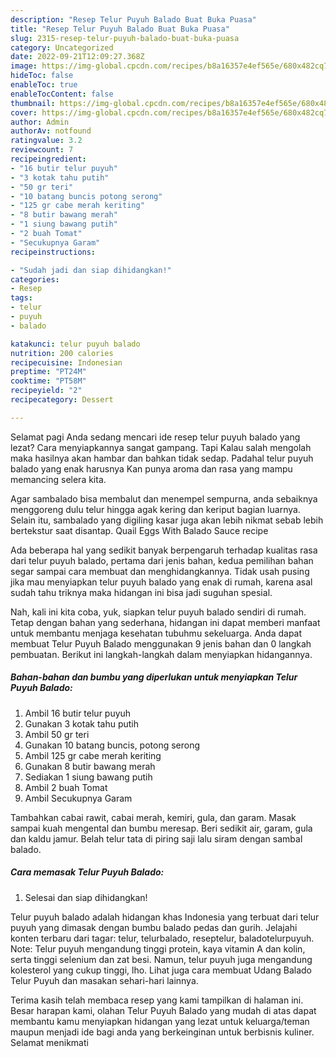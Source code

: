 ```yaml
---
description: "Resep Telur Puyuh Balado Buat Buka Puasa"
title: "Resep Telur Puyuh Balado Buat Buka Puasa"
slug: 2315-resep-telur-puyuh-balado-buat-buka-puasa
category: Uncategorized
date: 2022-09-21T12:09:27.368Z
image: https://img-global.cpcdn.com/recipes/b8a16357e4ef565e/680x482cq70/telur-puyuh-balado-foto-resep-utama.jpg
hideToc: false
enableToc: true
enableTocContent: false
thumbnail: https://img-global.cpcdn.com/recipes/b8a16357e4ef565e/680x482cq70/telur-puyuh-balado-foto-resep-utama.jpg
cover: https://img-global.cpcdn.com/recipes/b8a16357e4ef565e/680x482cq70/telur-puyuh-balado-foto-resep-utama.jpg
author: Admin
authorAv: notfound
ratingvalue: 3.2
reviewcount: 7
recipeingredient:
- "16 butir telur puyuh"
- "3 kotak tahu putih"
- "50 gr teri"
- "10 batang buncis potong serong"
- "125 gr cabe merah keriting"
- "8 butir bawang merah"
- "1 siung bawang putih"
- "2 buah Tomat"
- "Secukupnya Garam"
recipeinstructions:

- "Sudah jadi dan siap dihidangkan!"
categories:
- Resep
tags:
- telur
- puyuh
- balado

katakunci: telur puyuh balado 
nutrition: 200 calories
recipecuisine: Indonesian
preptime: "PT24M"
cooktime: "PT58M"
recipeyield: "2"
recipecategory: Dessert

---
```



Selamat pagi Anda sedang mencari ide resep telur puyuh balado yang lezat? Cara menyiapkannya sangat gampang. Tapi Kalau salah mengolah maka hasilnya akan hambar dan bahkan tidak sedap. Padahal telur puyuh balado yang enak harusnya Kan punya aroma dan rasa yang mampu memancing selera kita.


Agar sambalado bisa membalut dan menempel sempurna, anda sebaiknya menggoreng dulu telur hingga agak kering dan keriput bagian luarnya. Selain itu, sambalado yang digiling kasar juga akan lebih nikmat sebab lebih bertekstur saat disantap. Quail Eggs With Balado Sauce recipe

Ada beberapa hal yang sedikit banyak berpengaruh terhadap kualitas rasa dari telur puyuh balado, pertama dari jenis bahan, kedua pemilihan bahan segar sampai cara membuat dan menghidangkannya. Tidak usah pusing jika mau menyiapkan telur puyuh balado yang enak di rumah, karena asal sudah tahu triknya maka hidangan ini bisa jadi suguhan spesial.


Nah, kali ini kita coba, yuk, siapkan telur puyuh balado sendiri di rumah. Tetap dengan bahan yang sederhana, hidangan ini dapat memberi manfaat untuk membantu menjaga kesehatan tubuhmu sekeluarga. Anda dapat membuat Telur Puyuh Balado menggunakan 9 jenis bahan dan 0 langkah pembuatan. Berikut ini langkah-langkah dalam menyiapkan hidangannya.

<!--inarticleads1-->

##### Bahan-bahan dan bumbu yang diperlukan untuk menyiapkan Telur Puyuh Balado:

1. Ambil 16 butir telur puyuh
1. Gunakan 3 kotak tahu putih
1. Ambil 50 gr teri
1. Gunakan 10 batang buncis, potong serong
1. Ambil 125 gr cabe merah keriting
1. Gunakan 8 butir bawang merah
1. Sediakan 1 siung bawang putih
1. Ambil 2 buah Tomat
1. Ambil Secukupnya Garam


Tambahkan cabai rawit, cabai merah, kemiri, gula, dan garam. Masak sampai kuah mengental dan bumbu meresap. Beri sedikit air, garam, gula dan kaldu jamur. Belah telur tata di piring saji lalu siram dengan sambal balado. 

<!--inarticleads2-->

##### Cara memasak Telur Puyuh Balado:


1. Selesai dan siap dihidangkan!

Telur puyuh balado adalah hidangan khas Indonesia yang terbuat dari telur puyuh yang dimasak dengan bumbu balado pedas dan gurih. Jelajahi konten terbaru dari tagar: telur, telurbalado, reseptelur, baladotelurpuyuh. Note: Telur puyuh mengandung tinggi protein, kaya vitamin A dan kolin, serta tinggi selenium dan zat besi. Namun, telur puyuh juga mengandung kolesterol yang cukup tinggi, lho. Lihat juga cara membuat Udang Balado Telur Puyuh dan masakan sehari-hari lainnya. 

Terima kasih telah membaca resep yang kami tampilkan di halaman ini. Besar harapan kami, olahan Telur Puyuh Balado yang mudah di atas dapat membantu kamu menyiapkan hidangan yang lezat untuk keluarga/teman maupun menjadi ide bagi anda yang berkeinginan untuk berbisnis kuliner. Selamat menikmati

